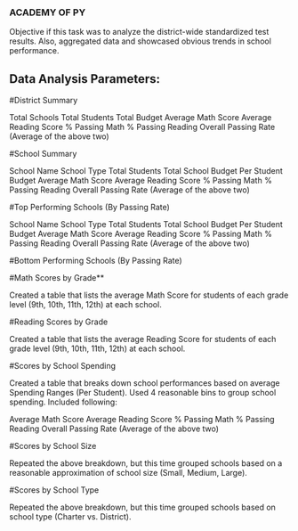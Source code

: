 ### ACADEMY OF PY

Objective if this task was to analyze the district-wide standardized test results. Also, aggregated data and showcased obvious trends in school performance.

## Data Analysis Parameters:

#District Summary

Total Schools
Total Students
Total Budget
Average Math Score
Average Reading Score
% Passing Math
% Passing Reading
Overall Passing Rate (Average of the above two)

#School Summary

School Name
School Type
Total Students
Total School Budget
Per Student Budget
Average Math Score
Average Reading Score
% Passing Math
% Passing Reading
Overall Passing Rate (Average of the above two)

#Top Performing Schools (By Passing Rate)

School Name
School Type
Total Students
Total School Budget
Per Student Budget
Average Math Score
Average Reading Score
% Passing Math
% Passing Reading
Overall Passing Rate (Average of the above two)


#Bottom Performing Schools (By Passing Rate)

#Math Scores by Grade**

Created a table that lists the average Math Score for students of each grade level (9th, 10th, 11th, 12th) at each school.

#Reading Scores by Grade

Created a table that lists the average Reading Score for students of each grade level (9th, 10th, 11th, 12th) at each school.


#Scores by School Spending

Created a table that breaks down school performances based on average Spending Ranges (Per Student). Used 4 reasonable bins to group school spending. Included following:

Average Math Score
Average Reading Score
% Passing Math
% Passing Reading
Overall Passing Rate (Average of the above two)

#Scores by School Size

Repeated the above breakdown, but this time grouped schools based on a reasonable approximation of school size (Small, Medium, Large).


#Scores by School Type

Repeated the above breakdown, but this time grouped schools based on school type (Charter vs. District).
